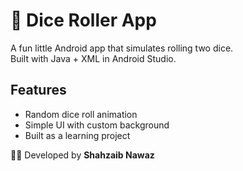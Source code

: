 # 🎲 Dice Roller App

A fun little Android app that simulates rolling two dice.  
Built with Java + XML in Android Studio.

## Features
- Random dice roll animation
- Simple UI with custom background
- Built as a learning project

👨‍💻 Developed by **Shahzaib Nawaz**
